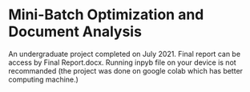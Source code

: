 # Mini-Batch Optimization and Document Analysis
An undergraduate project completed on July 2021. Final report can be access by Final Report.docx. Running inpyb file on your device is not recommanded (the project was done on google colab which has better computing machine.)
